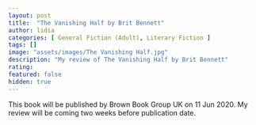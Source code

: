 ```yaml
---
layout: post
title:  "The Vanishing Half by Brit Bennett"
author: lidia
categories: [ General Fiction (Adult), Literary Fiction ]
tags: []
image: "assets/images/The Vanishing Half.jpg"
description: "My review of The Vanishing Half by Brit Bennett"
rating: 
featured: false
hidden: true
---
```


This book will be published by Brown Book Group UK on 11 Jun 2020.
My review will be coming two weeks before publication date.